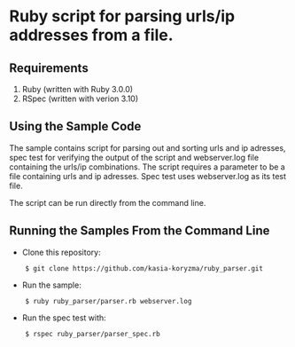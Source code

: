 # Ruby script for parsing urls/ip addresses from a file.

## Requirements

1. Ruby (written with Ruby 3.0.0)
2. RSpec (written with verion 3.10)

## Using the Sample Code

The sample contains script for parsing out and sorting urls and ip adresses, spec test for verifying the output of the script and webserver.log file containing the urls/ip combinations. The script requires a parameter to be a file containing urls and ip adresses. Spec test uses webserver.log as its test file. 

The script can be run directly from the command line. 

## Running the Samples From the Command Line
* Clone this repository:
```
    $ git clone https://github.com/kasia-koryzma/ruby_parser.git
```

* Run the sample:  
```
    $ ruby ruby_parser/parser.rb webserver.log

```
* Run the spec test with:
```
    $ rspec ruby_parser/parser_spec.rb 
```
